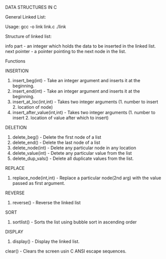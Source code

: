 DATA STRUCTURES IN C

General Linked List:

Usage: gcc -o link link.c 
       ./link

Structure of linked list:

info part - an integer which holds the data to be inserted in the linked list.
next pointer - a pointer pointing to the next node in the list.

Functions

INSERTION
1. insert_beg(int) - Take an integer argument and inserts it at the beginning.
2. insert_end(int) - Take an integer argument and inserts it at the beginning.
3. insert_at_loc(int,int) - Takes two integer arguments (1. number to insert 2. location of node) 
4. insert_after_value(int,int) - Takes two integer arguments (1. number to insert 2. location of value after which to insert)

DELETION
1. delete_beg() - Delete the first node of a list
2. delete_end() - Delete the last node of a list
3. delete_node(int) - Delete any particular node in any location
4. delete_value(int) - Detete any particular value from the list
5. delete_dup_vals() - Delete all duplicate values from the list.

REPLACE
1. replace_node(int,int) - Replace a particular node(2nd arg) with the value passed as first argument.

REVERSE
1. reverse() - Reverse the linked list

SORT
1. sortlist() - Sorts the list using bubble sort in ascending order

DISPLAY
1. display() - Display the linked list.

clear() - Clears the screen usin C ANSI escape sequences.
